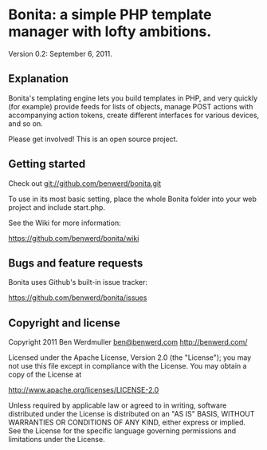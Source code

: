 Bonita: a simple PHP template manager with lofty ambitions.
===========================================================

Version 0.2: September 6, 2011.

Explanation
-----------

Bonita's templating engine lets you build templates in PHP, and very
quickly (for example) provide feeds for lists of objects, manage
POST actions with accompanying action tokens, create different 
interfaces for various devices, and so on.

Please get involved! This is an open source project.


Getting started
---------------

Check out <git://github.com/benwerd/bonita.git>

To use in its most basic setting, place the whole Bonita folder into
your web project and include start.php. 

See the Wiki for more information:

<https://github.com/benwerd/bonita/wiki>


Bugs and feature requests
-------------------------

Bonita uses Github's built-in issue tracker:

<https://github.com/benwerd/bonita/issues>


Copyright and license
---------------------

Copyright 2011 Ben Werdmuller <ben@benwerd.com>
<http://benwerd.com/>

Licensed under the Apache License, Version 2.0 (the "License");
you may not use this file except in compliance with the License.
You may obtain a copy of the License at

http://www.apache.org/licenses/LICENSE-2.0

Unless required by applicable law or agreed to in writing, software
distributed under the License is distributed on an "AS IS" BASIS,
WITHOUT WARRANTIES OR CONDITIONS OF ANY KIND, either express or implied.
See the License for the specific language governing permissions and
limitations under the License.